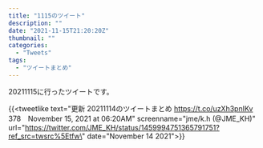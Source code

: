 ```yaml
---
title: "1115のツイート"
description: ""
date: "2021-11-15T21:20:20Z"
thumbnail: ""
categories:
  - "Tweets"
tags:
  - "ツイートまとめ"
---
```

20211115に行ったツイートです。
<!--more-->
{{<tweetlike text=\"更新 20211114のツイートまとめ https://t.co/uzXh3pnIKv 378　November 15, 2021 at 06:20AM\" screenname=\"jme/k.h (@JME_KH)\" url=\"https://twitter.com/JME_KH/status/1459994751365791751?ref_src=twsrc%5Etfw\" date=\"November 14 2021\">}}

